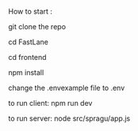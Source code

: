 How to start :

git clone the repo 

cd FastLane 

cd frontend

npm install 

change the .envexample file to .env

to run client: npm run dev 

to run server: node src/spragu/app.js